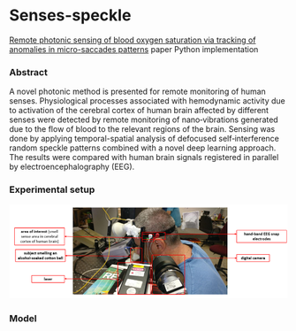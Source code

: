 # Senses-speckle
[Remote photonic sensing of blood oxygen saturation via tracking of anomalies in micro-saccades patterns]() paper Python implementation

### Abstract
A novel photonic method is presented for remote monitoring of human senses. Physiological processes associated with hemodynamic activity due to activation of the cerebral cortex of human brain affected by different senses were detected by remote monitoring of nano‐vibrations generated due to the flow of blood to the relevant regions of the brain. Sensing was done by applying temporal-spatial analysis of defocused self‐interference random speckle patterns combined with a novel deep learning approach. The results were compared with human brain signals registered in parallel by electroencephalography (EEG).

### Experimental setup  
![Experimental setup](./figs/lab.png)

### Model